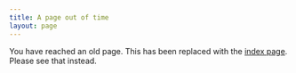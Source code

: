 ```yaml
---
title: A page out of time
layout: page
---
```


You have reached an old page. This has been replaced with the [index page](/).
Please see that instead.

